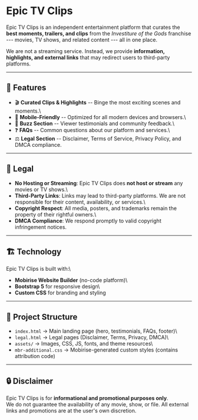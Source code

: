 # Epic TV Clips

Epic TV Clips is an independent entertainment platform that curates the
**best moments, trailers, and clips** from the *Investiture of the Gods*
franchise --- movies, TV shows, and related content --- all in one
place.

We are not a streaming service. Instead, we provide **information,
highlights, and external links** that may redirect users to third-party
platforms.

------------------------------------------------------------------------

## 🌟 Features

-   🎬 **Curated Clips & Highlights** -- Binge the most exciting scenes
    and moments.\
-   📱 **Mobile-Friendly** -- Optimized for all modern devices and
    browsers.\
-   📰 **Buzz Section** -- Viewer testimonials and community feedback.\
-   ❓ **FAQs** -- Common questions about our platform and services.\
-   ⚖️ **Legal Section** -- Disclaimer, Terms of Service, Privacy
    Policy, and DMCA compliance.

------------------------------------------------------------------------

## 📜 Legal

-   **No Hosting or Streaming**: Epic TV Clips does **not host or
    stream** any movies or TV shows.\
-   **Third-Party Links**: Links may lead to third-party platforms. We
    are not responsible for their content, availability, or services.\
-   **Copyright Respect**: All media, posters, and trademarks remain the
    property of their rightful owners.\
-   **DMCA Compliance**: We respond promptly to valid copyright
    infringement notices.

------------------------------------------------------------------------

## 🏗️ Technology

Epic TV Clips is built with:\
- **Mobirise Website Builder** (no-code platform)\
- **Bootstrap 5** for responsive design\
- **Custom CSS** for branding and styling

------------------------------------------------------------------------

## 📂 Project Structure

-   `index.html` → Main landing page (hero, testimonials, FAQs, footer)\
-   `legal.html` → Legal pages (Disclaimer, Terms, Privacy, DMCA)\
-   `assets/` → Images, CSS, JS, fonts, and theme resources\
-   `mbr-additional.css` → Mobirise-generated custom styles (contains
    attribution code)

------------------------------------------------------------------------

## 🔒 Disclaimer

Epic TV Clips is for **informational and promotional purposes only**.\
We do not guarantee the availability of any movie, show, or file. All
external links and promotions are at the user's own discretion.
